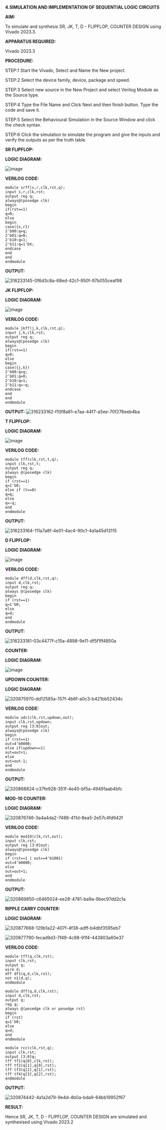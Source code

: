 **4.SIMULATION AND IMPLEMENTATION OF SEQUENTIAL LOGIC CIRCUITS**

**AIM:**

 To simulate and synthesis SR, JK, T, D - FLIPFLOP, COUNTER DESIGN using Vivado 2023.3.

**APPARATUS REQUIRED:**

Vivado 2023.3 
  
**PROCEDURE:**

STEP:1 Start the Vivado, Select and Name the New project.

STEP:2 Select the device family, device, package and speed.

STEP:3 Select new source in the New Project and select Verilog Module as the Source type.

STEP:4 Type the File Name and Click Next and then finish button. Type the code and save it.

STEP:5 Select the Behavioural Simulation in the Source Window and click the check syntax.

STEP:6 Click the simulation to simulate the program and give the inputs and verify the outputs as per the truth table.



**SR FLIPFLOP:**

**LOGIC DIAGRAM:**


![image](https://github.com/navaneethans/VLSI-LAB-EXP-4/assets/6987778/77fb7f38-5649-4778-a987-8468df9ea3c3)

**VERILOG CODE:**


```
module srff(s,r,clk,rst,q);
input s,r,clk,rst;
output reg q;
always@(posedge clk)
begin
if(rst==1)
q=0;
else
begin
case({s,r})
2'b00:q=q;
2'b01:q=0;
2'b10:q=1;
2'b11:q=1'bX;
endcase
end
end
endmodule
```

**OUTPUT:**


![316233145-0f6d3c8a-68ed-42c1-950f-97b055ceaf98](https://github.com/Aravind00033/VLSI-LAB-EXP-4/assets/160571380/b266b12a-4287-4021-80ac-997c6c1ba24a)


**JK FLIPFLOP:**

**LOGIC DIAGRAM:**

![image](https://github.com/navaneethans/VLSI-LAB-EXP-4/assets/6987778/1510e030-4ddc-42b1-88ce-d00f6f0dc7e6)

**VERILOG CODE:**

```
module jkff(j,k,clk,rst,q);
input j,k,clk,rst;
output reg q;
always@(posedge clk)
begin
if(rst==1)
q=0;
else
begin
case({j,k})
2'b00:q=q;
2'b01:q=0;
2'b10:q=1;
2'b11:q=~q;
endcase
end
end
endmodule
```

**OUTPUT:**
![316233162-f10f8a81-e7aa-44f7-a5ee-70f276eeb4ba](https://github.com/Aravind00033/VLSI-LAB-EXP-4/assets/160571380/468be26b-46a5-409f-bd38-c7bc526f4209)

**T FLIPFLOP:**

**LOGIC DIAGRAM:**

![image](https://github.com/navaneethans/VLSI-LAB-EXP-4/assets/6987778/7a020379-efb1-4104-85ee-439d660baa08)

**VERILOG CODE:**

```
module tff(clk,rst,t,q);
input clk,rst,t;
output reg q;
always @(posedge clk)
begin
if (rst==1)
q=1'b0;
else if (t==0)
q=q;
else
q=~q;
end
endmodule
```

**OUTPUT:**

![316233164-111a7a8f-4e01-4ac4-90c1-4a1a45d13115](https://github.com/Aravind00033/VLSI-LAB-EXP-4/assets/160571380/d6207a0e-c644-465e-a4ef-0946c3de5e39)


**D FLIPFLOP:**

**LOGIC DIAGRAM:**

![image](https://github.com/navaneethans/VLSI-LAB-EXP-4/assets/6987778/dda843c5-f0a0-4b51-93a2-eaa4b7fa8aa0)

**VERILOG CODE:**

```
module dff(d,clk,rst,q);
input d,clk,rst;
output reg q;
always @(posedge clk)
begin
if (rst==1)
q=1'b0;
else
q=d;
end
endmodule
```

**OUTPUT:**

![316233181-03c4477f-c15a-4898-9e11-df5f1ff4850a](https://github.com/Aravind00033/VLSI-LAB-EXP-4/assets/160571380/9b5810a9-c9ca-4a8c-9eaa-c3e20fba5a88)


**COUNTER:**

**LOGIC DIAGRAM:**

![image](https://github.com/navaneethans/VLSI-LAB-EXP-4/assets/6987778/a1fc5f68-aafb-49a1-93d2-779529f525fa)

**UPDOWN COUNTER:**

**LOGIC DIAGRAM:**

![320875970-dd12585a-157f-4b6f-a0c3-b421bb52434c](https://github.com/Aravind00033/VLSI-LAB-EXP-4/assets/160571380/0c01a674-4af5-4711-ab8b-3fdbced62995)



**VERILOG CODE:**

```
module udc(clk,rst,updown,out);
input clk,rst,updown;
output reg [3:0]out;
always@(posedge clk)
begin
if (rst==1)
out=4'b0000;
else if(updown==1)
out=out+1;
else
out=out-1;
end
endmodule
```

**OUTPUT:**

![320868824-c37fe928-351f-4e40-bf5a-49491aab4bfc](https://github.com/Aravind00033/VLSI-LAB-EXP-4/assets/160571380/16551402-317f-4cec-98a3-5b755f857c4b)

**MOD-10 COUNTER:**

**LOGIC DIAGRAM:**

![320876746-3a4a4da2-7488-411d-8ea5-2e57c4fd942f](https://github.com/Aravind00033/VLSI-LAB-EXP-4/assets/160571380/1df46053-6857-4ee2-867d-0680c77623c7)

**VERILOG CODE:**

```
module mod10(clk,rst,out);
input clk,rst;
output reg [3:0]out;
always@(posedge clk)
begin
if (rst==1 | out==4'b1001)
out=4'b0000;
else
out=out+1;
end
endmodule
```

**OUTPUT:**

![320869850-c6465024-ee28-4781-ba9a-9bec97dd2c1a](https://github.com/Aravind00033/VLSI-LAB-EXP-4/assets/160571380/8f8e90e7-7a43-4d0b-9b95-f565ed3ed632)


**RIPPLE CARRY COUNTER:**

**LOGIC DIAGRAM:**

![320877668-129b1a22-407f-4f38-adff-b4dbf3595eb7](https://github.com/Aravind00033/VLSI-LAB-EXP-4/assets/160571380/d76987a3-19ee-431f-8d8f-13945d8b08be)



![320877790-fecad9d3-7f49-4c98-91f4-443803a60e37](https://github.com/Aravind00033/VLSI-LAB-EXP-4/assets/160571380/34d4748b-b57b-49da-86d0-cf454f35672a)




**VERILOG CODE:**

```
module tff(q,clk,rst);
input clk,rst;
output q;
wire d;
dff df1(q,d,clk,rst);
not n1(d,q);
endmodule

module dff(q,d,clk,rst);
input d,clk,rst;
output q;
reg q;
always @(posedge clk or posedge rst)
begin
if (rst)
q=1'b0;
else 
q=d;
end
endmodule

module rcc(clk,rst,q);
input clk,rst;
output [3:0]q;
tff tf1(q[0],clk,rst);
tff tf2(q[1],q[0],rst);
tff tf3(q[2],q[1],rst);
tff tf4(q[3],q[2],rst);
endmodule
```

**OUTPUT:**

![320874442-4a1a2d79-9e4d-4b0a-bda9-64bb19952f67](https://github.com/Aravind00033/VLSI-LAB-EXP-4/assets/160571380/c57173e9-2e27-4a81-ac1c-e87acf2ab5b9)


**RESULT:**

 Hence SR, JK, T, D - FLIPFLOP, COUNTER DESIGN are simulated and synthesised using Vivado 2023.2


